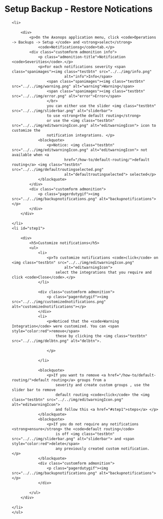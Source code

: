 # Setup Backup - Restore Notications



<ol>

    <li>

        <div>
            <p>On the Axonops application menu, click <code>Operations -> Backups -> Setup </code> and <strong>select</strong>
                <code>Notificationsg</code>tab.</p>
            <div class="customform admonition info">
                <p class="admonition-title">Notification <code>Severities</code>.</p>
                <p>For each notifications severity <span class="spanimages"><img class="testbtn" src="../../img/info.png"
                            alt="info">Info</span>
                    <span class="spanimages"><img class="testbtn" src="../../img/warning.png" alt="warning">Warning</span>
                    <span class="spanimages"><img class="testbtn" src="../../img/error.png" alt="error">Error</span>
                    </br>
                    you can either use the slider <img class="testbtn" src="../../img/sliderbar.png" alt="sliderbar">
                    to use <strong>the default routing</strong>
                    or use the <img class="testbtn" src="../../img/editwarningIcon.png" alt="editwarningIcon"> icon to customize the
                    notification integrations. </p>
                <blockquote>
                    <p>Notice: <img class="testbtn" src="../../img/editwarningIcon.png" alt="editwarningIcon"> not available when <a
                            href="/how-to/default-routing/">default routing</a> <img class="testbtn" src="../../img/defaultroutingselected.png"
                            alt="defaultroutingselected"> selected</p>
                </blockquote>
            </div>
            <div class="customform admonition">
                <p class="pagerdutygif"><img src="../../img/backupnotifications.png" alt="backupnotifications"></p>
            </div>
        </div>

    </li>
    <li id="step1">

        <div>
            <h5>Customize notifications</h5>
            <ul>
                <li>
                    <p>To customize notifications <code>click</code> on <img class="testbtn" src="../../img/editwarningIcon.png"
                            alt="editwarningIcon">
                        select the integrations that you require and click <code>Close</code>.</p>
                </li>

                <div class="customform admonition">
                    <p class="pagerdutygif"><img src="../../img/customizednotifications.png" alt="customizednotifications"></p>
                </div>
                <li>
                    <p>Noticed that the <code>Warning Integration</code> were customized. You can <span style="color:red">remove</span>
                        these by clicking the <img class="testbtn" src="../../img/delbtn.png" alt="delbtn">.

                    </p>

                </li>

                <blockquote>
                    <p>If you want to remove <a href="/how-to/default-routing/">default routing</a> groups from a
                        severity and create custom groups , use the slider bar to remove
                        default routing <code>click</code> the <img class="testbtn" src="../../img/editwarningIcon.png" alt="editwarningIcon">
                        and follow this <a href="#step1">steps</a> </p>
                </blockquote>
                <blockquote>
                    <p>If you do not require any notifications <strong>ensure</strong> the <code>default routing</code>
                        is off <img class="testbtn" src="../../img/sliderbar.png" alt="sliderbar"> and <span style="color:red">delete</span>
                        any previously created custom notification. </p>
                </blockquote>
                <div class="customform admonition">
                    <p class="pagerdutygif"><img src="../../img/backupnotifications.png" alt="backupnotifications"></p>
                </div>

            </ul>
        </div>

    </li>
    </ul>